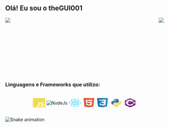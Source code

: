 ## Olá! Eu sou o theGUI001

<div height="180em" width='100%' align="center">

  <picture>
    <source
      srcset="https://github-readme-stats.vercel.app/api?username=thegui001&show_icons=true&include_all_commits=true&count_private=true&theme=codeSTACKr"
      media="(prefers-color-scheme: dark)" />
    <source
      srcset="https://github-readme-stats.vercel.app/api?username=thegui001&show_icons=true&include_all_commits=true&count_private=true&bg_color=00000000&theme=great-gatsby"
      media="(prefers-color-scheme: light), (prefers-color-scheme: no-preference)" />
    <img align="left" height="180em" src="https://github-readme-stats.vercel.app/api?username=thegui001&show_icons=true&include_all_commits=true&count_private=true" />
  </picture>
  <img align="center" height="180em" width='fill' />
  <picture>
    <source
      srcset="https://github-readme-stats.vercel.app/api/top-langs/?username=thegui001&layout=compact&card_width=350px&theme=codeSTACKr"
      media="(prefers-color-scheme: dark)" />
    <source
      srcset="https://github-readme-stats.vercel.app/api/top-langs/?username=thegui001&layout=compact&card_width=350px&bg_color=00000000&theme=great-gatsby"
      media="(prefers-color-scheme: light), (prefers-color-scheme: no-preference)" />
    <img align="right" height="180em" src="https://github-readme-stats.vercel.app/api/top-langs/?username=thegui001&card_width=350px&layout=compact" />
  </picture>

</div>
  


### Linguagens e Frameworks que utilizo:
  <div align="center" width="100%" top="50px"><br>
  <img align="center" alt="Js" height="30" width="40" src="https://raw.githubusercontent.com/devicons/devicon/master/icons/javascript/javascript-plain.svg">
  <img align="center" alt="NodeJs" height="30" width="40" src="https://cdn.jsdelivr.net/gh/devicons/devicon/icons/nodejs/nodejs-original.svg" />
  <img align="center" alt="React" height="30" width="40" src="https://raw.githubusercontent.com/devicons/devicon/master/icons/react/react-original.svg">
  <img align="center" alt="HTML" height="30" width="40" src="https://raw.githubusercontent.com/devicons/devicon/master/icons/html5/html5-original.svg">
  <img align="center" alt="CSS" height="30" width="40" src="https://raw.githubusercontent.com/devicons/devicon/master/icons/css3/css3-original.svg">
  <img align="center" alt="Python" height="30" width="40" src="https://raw.githubusercontent.com/devicons/devicon/master/icons/python/python-original.svg">
  <img align="center" alt="Csharp" height="30" width="40" src="https://raw.githubusercontent.com/devicons/devicon/master/icons/csharp/csharp-original.svg">
</div>

##
  
![Snake animation](https://github.com/theGUI001/theGUI001/blob/output/github-contribution-grid-snake.svg)
